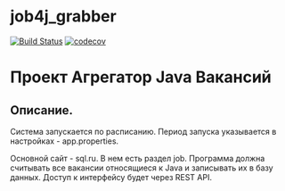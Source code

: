 # job4j_grabber
[![Build Status](https://www.travis-ci.com/lanasergeeva/job4j_grabber.svg?branch=master)](https://www.travis-ci.com/lanasergeeva/job4j_grabber)
[![codecov](https://codecov.io/gh/lanasergeeva/job4j_grabber/branch/master/graph/badge.svg?token=MFCTSE2E69)](https://codecov.io/gh/lanasergeeva/job4j_grabber)

# Проект Агрегатор Java Вакансий

## Описание.

Система запускается по расписанию. Период запуска указывается в настройках - app.properties.

Основной сайт - sql.ru. В нем есть раздел job. 
Программа должна считывать все вакансии относящиеся к Java и записывать их в базу данных.
Доступ к интерфейсу будет через REST API.